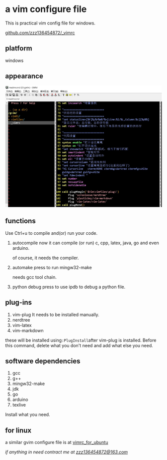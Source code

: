 # a vim configure file

This is practical vim config file for windows. 

[github.com/zzz136454872/_vimrc](https://github.com/zzz136454872/_vimrc)

## platform

windows 

## appearance
![pict](https://github.com/zzz136454872/_vimrc/blob/master/appearance.jpg)

## functions 

Use Ctrl+u to compile and(or) run your code. 

1. autocompile
    now it can compile (or run) c, cpp, latex, java, go and even arduino. 

    of course, it needs the compiler. 
2. automake
    press <C-N> to run mingw32-make

    needs gcc tool chain. 

3. python debug
    press <C-D> to use ipdb to debug a python file. 

## plug-ins 
1. vim-plug 
    It needs to be installed manually. 
2. nerdtree
3. vim-latex
4. vim-markdown 

these will be installed using`:PlugInstall`after vim-plug is installed.
Before this command, delete what you don't need and add what else you need. 

## software dependencies

1. gcc
2. g++
2. mingw32-make
3. jdk
4. go
5. arduino
6. texlive

Install what you need. 



## for linux 
a similar gvim configure file is at
[vimrc_for_ubuntu](https://github.com/zzz136454872/vimrc_for_ubuntu)


*if anything in need contract me at [zzz136454872@163.com](zzz136454872@163.com)*

